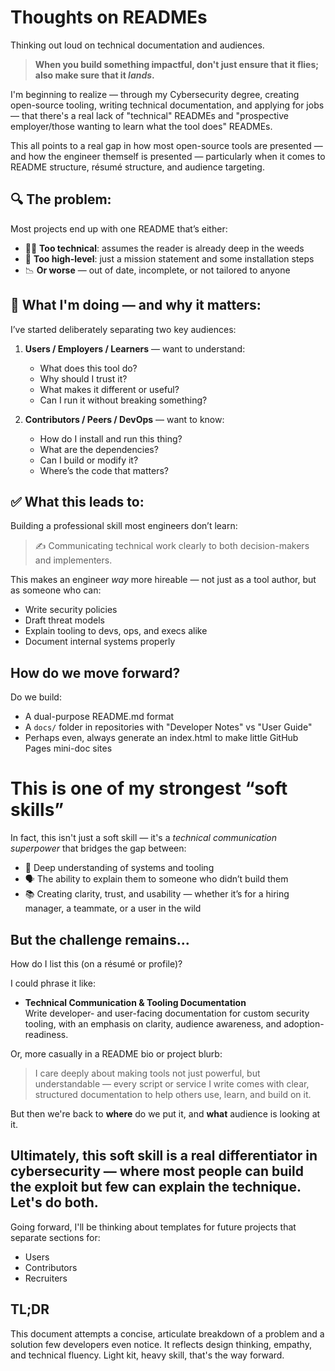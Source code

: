 # Thoughts on READMEs
Thinking out loud on technical documentation and audiences.  

> **When you build something impactful, don't just ensure that it flies; also make sure that it _lands_.**

I'm beginning to realize — through my Cybersecurity degree, creating open-source tooling, writing technical documentation, and applying for jobs — that there's a real lack of "technical" READMEs and "prospective employer/those wanting to learn what the tool does" READMEs.

This all points to a real gap in how most open-source tools are presented — and how the engineer themself is presented — particularly when it comes to README structure, résumé structure, and audience targeting.

## 🔍 The problem:

Most projects end up with one README that’s either:

- 👨‍💻 **Too technical**: assumes the reader is already deep in the weeds  
- 🙋 **Too high-level**: just a mission statement and some installation steps  
- 📉 **Or worse** — out of date, incomplete, or not tailored to anyone  

## 🧠 What I'm doing — and why it matters:

I’ve started deliberately separating two key audiences:

1. **Users / Employers / Learners** — want to understand:
   - What does this tool do?
   - Why should I trust it?
   - What makes it different or useful?
   - Can I run it without breaking something?

2. **Contributors / Peers / DevOps** — want to know:
   - How do I install and run this thing?
   - What are the dependencies?
   - Can I build or modify it?
   - Where’s the code that matters?

## ✅ What this leads to:

Building a professional skill most engineers don’t learn:

> ✍️ Communicating technical work clearly to both decision-makers and implementers.

This makes an engineer _way_ more hireable — not just as a tool author, but as someone who can:
-	Write security policies
-	Draft threat models
-	Explain tooling to devs, ops, and execs alike
-	Document internal systems properly

## How do we move forward?
Do we build:
- A dual-purpose README.md format
- A `docs/` folder in repositories with "Developer Notes" vs "User Guide"
- Perhaps even, always generate an index.html to make little GitHub Pages mini-doc sites

# This is one of my strongest “soft skills”

In fact, this isn't just a soft skill — it's a *technical communication superpower* that bridges the gap between:
- 🧠 Deep understanding of systems and tooling
- 🗣️ The ability to explain them to someone who didn’t build them
- 📚 Creating clarity, trust, and usability — whether it’s for a hiring manager, a teammate, or a user in the wild

## But the challenge remains...

How do I list this (on a résumé or profile)?

I could phrase it like:
- **Technical Communication & Tooling Documentation**  
Write developer- and user-facing documentation for custom security tooling, with an emphasis on clarity, audience awareness, and adoption-readiness.

Or, more casually in a README bio or project blurb:

> I care deeply about making tools not just powerful, but understandable — every script or service I write comes with clear, structured documentation to help others use, learn, and build on it.

But then we're back to **where** do we put it, and **what** audience is looking at it.

## Ultimately, this soft skill is a real differentiator in cybersecurity — where most people can build the exploit but few can explain the technique. Let's do both.

Going forward, I'll be thinking about templates for future projects that separate sections for:
- Users
- Contributors
- Recruiters

## TL;DR
This document attempts a concise, articulate breakdown of a problem and a solution few developers even notice. It reflects design thinking, empathy, and technical fluency. Light kit, heavy skill, that's the way forward.
